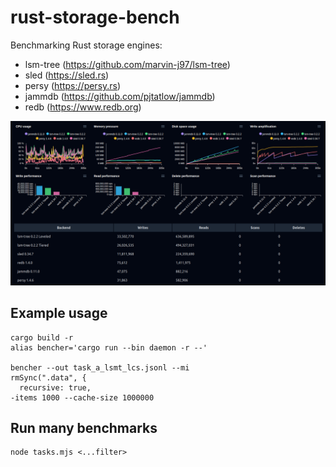 # rust-storage-bench

Benchmarking Rust storage engines:

- lsm-tree (https://github.com/marvin-j97/lsm-tree)
- sled (https://sled.rs)
- persy (https://persy.rs)
- jammdb (https://github.com/pjtatlow/jammdb)
- redb (https://www.redb.org)

![Example result](/img.png)

## Example usage

```
cargo build -r
alias bencher='cargo run --bin daemon -r --'

bencher --out task_a_lsmt_lcs.jsonl --mi
rmSync(".data", {
  recursive: true,
-items 1000 --cache-size 1000000
```

## Run many benchmarks

```
node tasks.mjs <...filter> 
```
